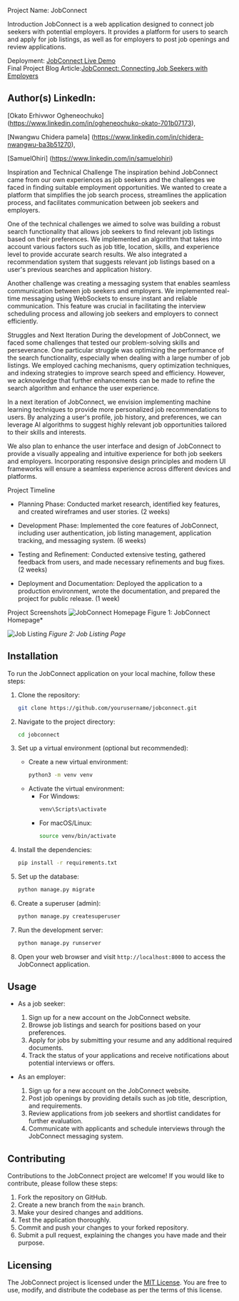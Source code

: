 Project Name: JobConnect

Introduction
JobConnect is a web application designed to connect job seekers with potential employers. It provides a platform for users to search and apply for job listings, as well as for employers to post job openings and review applications.

Deployment: [JobConnect Live Demo](https://www.jobconnect.com)  
Final Project Blog Article:[JobConnect: Connecting Job Seekers with Employers](https://www.blogarticle.com/jobconnect-connecting-job-seekers-with-employers) 

## Author(s) LinkedIn:

[Okato Erhivwor Ogheneochuko] (https://www.linkedin.com/in/ogheneochuko-okato-701b07173),

 [Nwangwu Chidera pamela]
(https://www.linkedin.com/in/chidera-nwangwu-ba3b51270), 

[SamuelOhiri]
(https://www.linkedin.com/in/samuelohiri)

Inspiration and Technical Challenge
The inspiration behind JobConnect came from our own experiences as job seekers and the challenges we faced in finding suitable employment opportunities. We wanted to create a platform that simplifies the job search process, streamlines the application process, and facilitates communication between job seekers and employers.

One of the technical challenges we aimed to solve was building a robust search functionality that allows job seekers to find relevant job listings based on their preferences. We implemented an algorithm that takes into account various factors such as job title, location, skills, and experience level to provide accurate search results. We also integrated a recommendation system that suggests relevant job listings based on a user's previous searches and application history.

Another challenge was creating a messaging system that enables seamless communication between job seekers and employers. We implemented real-time messaging using WebSockets to ensure instant and reliable communication. This feature was crucial in facilitating the interview scheduling process and allowing job seekers and employers to connect efficiently.

 Struggles and Next Iteration
During the development of JobConnect, we faced some challenges that tested our problem-solving skills and perseverance. One particular struggle was optimizing the performance of the search functionality, especially when dealing with a large number of job listings. We employed caching mechanisms, query optimization techniques, and indexing strategies to improve search speed and efficiency. However, we acknowledge that further enhancements can be made to refine the search algorithm and enhance the user experience.

In a next iteration of JobConnect, we envision implementing machine learning techniques to provide more personalized job recommendations to users. By analyzing a user's profile, job history, and preferences, we can leverage AI algorithms to suggest highly relevant job opportunities tailored to their skills and interests.

We also plan to enhance the user interface and design of JobConnect to provide a visually appealing and intuitive experience for both job seekers and employers. Incorporating responsive design principles and modern UI frameworks will ensure a seamless experience across different devices and platforms.

 Project Timeline
- Planning Phase: Conducted market research, identified key features, and created wireframes and user stories. (2 weeks)

- Development Phase: Implemented the core features of JobConnect, including user authentication, job listing management, application tracking, and messaging system. (6 weeks)
- Testing and Refinement: Conducted extensive testing, gathered feedback from users, and made necessary refinements and bug fixes. (2 weeks)
- Deployment and Documentation: Deployed the application to a production environment, wrote the documentation, and prepared the project for public release. (1 week)

Project Screenshots
![JobConnect Homepage](/screenshots/homepage.png)
Figure 1: JobConnect Homepage*

![Job Listing](/screenshots/job_listing.png)
*Figure 2: Job Listing Page*

## Installation

To run the JobConnect application on your local machine, follow these steps:

1. Clone the repository:
   ```bash
   git clone https://github.com/yourusername/jobconnect.git
   ```

2. Navigate to the project directory:
   ```bash
   cd jobconnect
   ```

3. Set up a virtual environment (optional but recommended):
   - Create a new virtual environment:
     ```bash
     python3 -m venv venv
     ```
   - Activate the virtual environment:
     - For Windows:
       ```bash
       venv\Scripts\activate
       ```
     - For macOS/Linux:
       ```bash
       source venv/bin/activate
       ```

4. Install the dependencies:
   ```bash
   pip install -r requirements.txt
   ```

5. Set up the database:
   ```bash
   python manage.py migrate
   ```

6. Create a superuser (admin):
   ```bash
   python manage.py createsuperuser
   ```

7. Run the development server:
   ```bash
   python manage.py runserver
   ```

8. Open your web browser and visit `http://localhost:8000` to access the JobConnect application.

## Usage
- As a job seeker:
  1. Sign up for a new account on the JobConnect website.
  2. Browse job listings and search for positions based on your preferences.
  3. Apply for jobs by submitting your resume and any additional required documents.
  4. Track the status of your applications and receive notifications about potential interviews or offers.

- As an employer:
  1. Sign up for a new account on the JobConnect website.
  2. Post job openings by providing details such as job title, description, and requirements.
  3. Review applications from job seekers and shortlist candidates for further evaluation.
  4. Communicate with applicants and schedule interviews through the JobConnect messaging system.

## Contributing
Contributions to the JobConnect project are welcome! If you would like to contribute, please follow these steps:

1. Fork the repository on GitHub.
2. Create a new branch from the `main` branch.
3. Make your desired changes and additions.
4. Test the application thoroughly.
5. Commit and push your changes to your forked repository.
6. Submit a pull request, explaining the changes you have made and their purpose.

## Licensing
The JobConnect project is licensed under the [MIT License](LICENSE). You are free to use, modify, and distribute the codebase as per the terms of this license.



